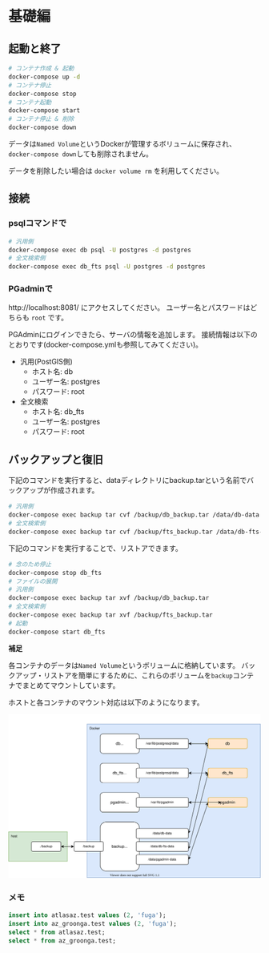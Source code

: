 # 基礎編

## 起動と終了

```sh
# コンテナ作成 & 起動
docker-compose up -d
# コンテナ停止
docker-compose stop
# コンテナ起動
docker-compose start
# コンテナ停止 & 削除
docker-compose down
```

データは`Named Volume`というDockerが管理するボリュームに保存され、
`docker-compose down`しても削除されません。

データを削除したい場合は `docker volume rm` を利用してください。


## 接続

### psqlコマンドで

```sh
# 汎用側
docker-compose exec db psql -U postgres -d postgres
# 全文検索側
docker-compose exec db_fts psql -U postgres -d postgres
```

### PGadminで

http://localhost:8081/ にアクセスしてください。
ユーザー名とパスワードはどちらも `root` です。

PGAdminにログインできたら、サーバの情報を追加します。
接続情報は以下のとおりです(docker-compose.ymlも参照してみてください)。

- 汎用(PostGIS側)
  - ホスト名: db
  - ユーザー名: postgres
  - パスワード: root
- 全文検索
  - ホスト名: db_fts
  - ユーザー名: postgres
  - パスワード: root


## バックアップと復旧

下記のコマンドを実行すると、dataディレクトリにbackup.tarという名前でバックアップが作成されます。

```sh
# 汎用側
docker-compose exec backup tar cvf /backup/db_backup.tar /data/db-data
# 全文検索側
docker-compose exec backup tar cvf /backup/fts_backup.tar /data/db-fts-data
```

下記のコマンドを実行することで、リストアできます。

```sh
# 念のため停止
docker-compose stop db_fts
# ファイルの展開
# 汎用側
docker-compose exec backup tar xvf /backup/db_backup.tar
# 全文検索側
docker-compose exec backup tar xvf /backup/fts_backup.tar
# 起動
docker-compose start db_fts
```

**補足**

各コンテナのデータは`Named Volume`というボリュームに格納しています。
バックアップ・リストアを簡単にするために、これらのボリュームを`backup`コンテナでまとめてマウントしています。

ホストと各コンテナのマウント対応は以下のようになります。

![ボリューム割り当てのイメージ図](./volume.svg)

### メモ

```sql
insert into atlasaz.test values (2, 'fuga');
insert into az_groonga.test values (2, 'fuga');
select * from atlasaz.test;
select * from az_groonga.test;
```
